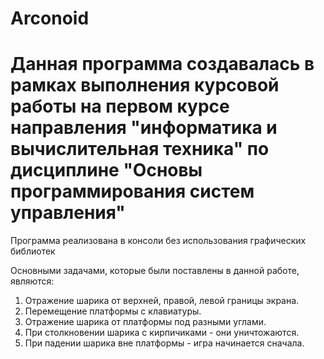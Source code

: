 # Arconoid
# Данная программа создавалась в рамках выполнения курсовой работы на первом курсе направления "информатика и вычислительная техника" по дисциплине "Основы программирования систем управления"
Программа реализована в консоли без использования графических библиотек

Основными задачами, которые были поставлены в данной работе, являются:
1) Отражение шарика от верхней, правой, левой границы экрана.
2) Перемещение платформы с клавиатуры.
3) Отражение шарика от платформы под разными углами.
4) При столкновении шарика с кирпичиками - они уничтожаются.
5) При падении шарика вне платформы - игра начинается сначала.
